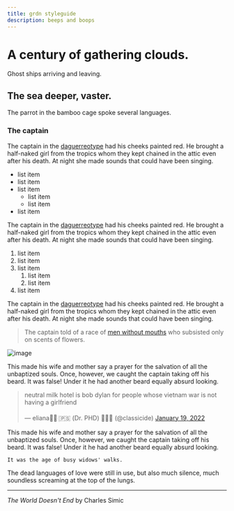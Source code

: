 ```yaml
---
title: grdn styleguide
description: beeps and boops
---
```


# A century of gathering clouds.

Ghost ships arriving and leaving.

## The sea deeper, vaster.

The parrot in the bamboo cage spoke several languages.

### The captain

The captain in the [daguerreotype](https://en.wikipedia.org/wiki/Daguerreotype)
had his cheeks painted red. He brought a half-naked girl from the tropics whom
they kept chained in the attic even after his death. At night she made sounds
that could have been singing.

- list item
- list item
- list item
    - list item
    - list item
- list item

The captain in the [daguerreotype](https://en.wikipedia.org/wiki/Daguerreotype)
had his cheeks painted red. He brought a half-naked girl from the tropics whom
they kept chained in the attic even after his death. At night she made sounds
that could have been singing.

1. list item
2. list item
3. list item
    1. list item
    2. list item
4. list item

The captain in the [daguerreotype](https://en.wikipedia.org/wiki/Daguerreotype)
had his cheeks painted red. He brought a half-naked girl from the tropics whom
they kept chained in the attic even after his death. At night she made sounds
that could have been singing.

> The captain told of a race of [men without mouths](#0) who subsisted only on scents
> of flowers.

![image](https://user-images.githubusercontent.com/4732330/151388027-e2052fe6-6d8b-4d50-b86e-ef0ceba44e28.png)

This made his wife and mother say a prayer for the salvation of all the
unbaptized souls. Once, however, we caught the captain taking off his beard. It
was false! Under it he had another beard equally absurd looking.

<blockquote class="twitter-tweet"><p lang="en" dir="ltr">neutral milk hotel is bob dylan for people whose vietnam war is not having a girlfriend</p>&mdash; eliana🥀🔜𓂆🇵🇸 (Dr. PHD) 👹🧨💥 (@classicide) <a href="https://twitter.com/classicide/status/1483652062994915330?ref_src=twsrc%5Etfw">January 19, 2022</a></blockquote> <script async src="https://platform.twitter.com/widgets.js" charset="utf-8"></script> 

This made his wife and mother say a prayer for the salvation of all the
unbaptized souls. Once, however, we caught the captain taking off his beard. It
was false! Under it he had another beard equally absurd looking.

```
It was the age of busy widows' walks.
```

The dead languages of love were still in use, but also much silence, much
soundless screaming at the top of the lungs.

* * *

*The World Doesn't End* by Charles Simic
